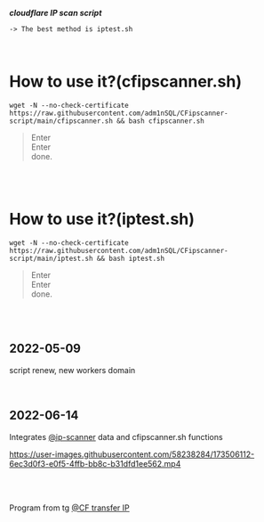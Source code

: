 ***cloudflare IP scan script***  

    -> The best method is iptest.sh

</br>  

How to use it?(cfipscanner.sh)
=================================================================================================================================
    wget -N --no-check-certificate https://raw.githubusercontent.com/adm1nSQL/CFipscanner-script/main/cfipscanner.sh && bash cfipscanner.sh
  


  > Enter  
  > Enter  
  done. 
</br> 
</br>


How to use it?(iptest.sh)
=================================================================================================================================
    wget -N --no-check-certificate https://raw.githubusercontent.com/adm1nSQL/CFipscanner-script/main/iptest.sh && bash iptest.sh
  


  > Enter  
  > Enter  
  done. 
  
</br></br>

2022-05-09
---------------------------------
script renew, new workers domain

</br>

2022-06-14
---------------------------------
Integrates [@ip-scanner](github.com/ip-scanner/cloudflare) data and cfipscanner.sh functions


https://user-images.githubusercontent.com/58238284/173506112-6ec3d0f3-e0f5-4ffb-bb8c-b31dfd1ee562.mp4


</br></br>

Program from tg [@CF transfer IP](https://t.me/CF_NAT)
